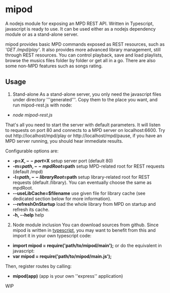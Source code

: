mipod
======

A nodejs module for exposing an MPD REST API. Written in Typescript, javascript is ready to use.
It can be used either as a nodejs dependency module or as a stand-alone server.

mipod provides basic MPD commands exposed as REST resources, such as *'GET /mpd/play'*.
It also provides more advanced library management, still through REST resources. You can control playback, save and load playlists, browse the musics files folder by folder or get all in a go. There are also some non-MPD features such as songs rating.


## Usage

1. Stand-alone
  As a stand-alone server, you only need the javascript files under directory '''generated'''. Copy them to the place you want, and run mipod-rest.js with node:
  * *node mipod-rest.js*
  
  That's all you need to start the server with default parameters. It will listen to requests on port 80 and connects to a MPD server on localhost:6600. Try out http://localhost/mpd/play or http://localhost/mpd/pause, if you have an MPD server running, you should hear immediate results.

  Configurable options are:
  * **-p=$X, --port=$X** setup server port (default 80)
  * **-m=$path, --mpdRoot=$path** setup MPD-related root for REST requests (default /mpd)
  * **-l=$path, --libraryRoot=$path** setup library-related root for REST requests (default /library). You can eventually choose the same as mpdRoot.
  * **--useLibCache=$filename** use given file for library cache (see dedicated section below for more information).
  * **--refreshOnStartup** load the whole library from MPD on startup and refresh its cache.
  * **-h, --help** help

2. Node module inclusion
  You can download sources from github. Since mipod is written in [typescript](http://www.typescriptlang.org/), you may want to benefit from this and import it in your own typescript code:
  * **import mipod = require('path/to/mipod/main');**
  or do the equivalent in javascript:
  * **var mipod = require('path/to/mipod/main.js');**
  
  Then, register routes by calling:
  * **mipod(app)** (app is your own ''express'' application)

WIP
